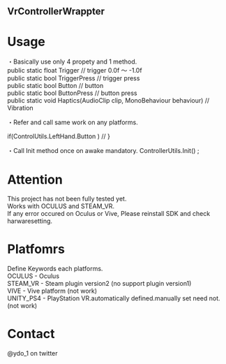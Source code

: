 ## VrControllerWrappter
  
# Usage
  
・Basically use only 4 propety and 1 method.  
public static float Trigger 	 // trigger 0.0f ～ -1.0f  
public static bool TriggerPress  // trigger press  
public static bool Button		 // button	
public static bool ButtonPress	 // button press  
public static void Haptics(AudioClip clip, MonoBehaviour behaviour)  // Vibration  
  
・Refer and call same work on any platforms.

if(ControlUtils.LeftHand.Button )
	// 
}  

・Call Init method once on awake mandatory.
ControllerUtils.Init() ;   

# Attention
 This project has not been fully tested yet.  
 Works with OCULUS and STEAM_VR.  
 If any error occured on Oculus or Vive, Please reinstall SDK and check harwaresetting.

# Platfomrs
Define Keywords each platforms.  
OCULUS - Oculus  
STEAM_VR - Steam plugin version2 (no support plugin version1)  
VIVE - Vive platform (not work)  
UNITY_PS4 - PlayStation VR.automatically defined.manually set need not. (not work)  

# Contact
 @ydo_1 on twitter  
 
